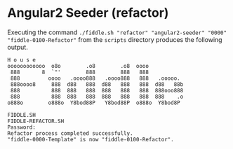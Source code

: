 Angular2 Seeder (refactor)
======

Executing the command `./fiddle.sh "refactor" "angular2-seeder" "0000" "fiddle-0100-Refactor"` from the `scripts` directory produces
the following output.

    H o u s e
    oooooooooooo  o8o        .o8        .o8  oooo
     888       8  `"'        888        888   888
     888         oooo   .oooo888   .oooo888   888   .ooooo.
     888oooo8     888  d88   888  d88   888   888  d88   88b
     888          888  888   888  888   888   888  888ooo888
     888          888  888   888  888   888   888  888    .o
    o888o        o888o  Y8bod88P   Y8bod88P  o888o  Y8bod8P
    
    FIDDLE.SH
    FIDDLE-REFACTOR.SH
    Password:
    Refactor process completed successfully.
    "fiddle-0000-Template" is now "fiddle-0100-Refactor".
